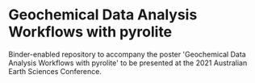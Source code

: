 # Geochemical Data Analysis Workflows with pyrolite

Binder-enabled repository to accompany the poster
'Geochemical Data Analysis Workflows with pyrolite' to be presented at the
2021 Australian Earth Sciences Conference.
